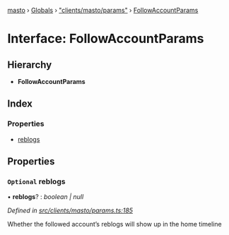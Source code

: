 [masto](../README.md) › [Globals](../globals.md) › ["clients/masto/params"](../modules/_clients_masto_params_.md) › [FollowAccountParams](_clients_masto_params_.followaccountparams.md)

# Interface: FollowAccountParams

## Hierarchy

* **FollowAccountParams**

## Index

### Properties

* [reblogs](_clients_masto_params_.followaccountparams.md#optional-reblogs)

## Properties

### `Optional` reblogs

• **reblogs**? : *boolean | null*

*Defined in [src/clients/masto/params.ts:185](https://github.com/neet/masto.js/blob/b9f6bdd/src/clients/masto/params.ts#L185)*

Whether the followed account’s reblogs will show up in the home timeline
